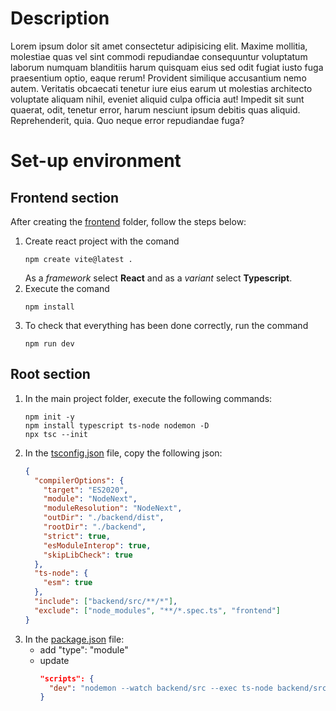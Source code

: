 # Description
Lorem ipsum dolor sit amet consectetur adipisicing elit. Maxime mollitia,
molestiae quas vel sint commodi repudiandae consequuntur voluptatum laborum
numquam blanditiis harum quisquam eius sed odit fugiat iusto fuga praesentium
optio, eaque rerum! Provident similique accusantium nemo autem. Veritatis
obcaecati tenetur iure eius earum ut molestias architecto voluptate aliquam
nihil, eveniet aliquid culpa officia aut! Impedit sit sunt quaerat, odit,
tenetur error, harum nesciunt ipsum debitis quas aliquid. Reprehenderit,
quia. Quo neque error repudiandae fuga?

# Set-up environment
## Frontend section
After creating the [frontend]() folder, follow the steps below:
1. Create react project with the comand
    ```console 
    npm create vite@latest . 
    ```
    As a *framework* select **React** and as a *variant* select **Typescript**.
2. Execute the comand 
    ```console
    npm install
    ```
3. To check that everything has been done correctly, run the command
    ```console
    npm run dev
    ```

## Root section
1. In the main project folder, execute the following commands:
    ```console
    npm init -y
    npm install typescript ts-node nodemon -D
    npx tsc --init
    ``` 
2. In the [tsconfig.json]() file, copy the following json: 
    ```json
    {
      "compilerOptions": {
        "target": "ES2020",
        "module": "NodeNext",
        "moduleResolution": "NodeNext",
        "outDir": "./backend/dist",
        "rootDir": "./backend",
        "strict": true,
        "esModuleInterop": true,
        "skipLibCheck": true
      },
      "ts-node": {
        "esm": true
      },
      "include": ["backend/src/**/*"],
      "exclude": ["node_modules", "**/*.spec.ts", "frontend"]
    }
    ```
3. In the [package.json]() file: 
    - add "type": "module"
    - update 
      ```json
      "scripts": {
        "dev": "nodemon --watch backend/src --exec ts-node backend/src/index.ts"
      }
      ```